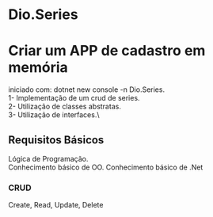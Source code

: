 # Dio.Series
# Criar um APP de cadastro em memória
iniciado com: dotnet new console -n Dio.Series.\
1- Implementação de um crud de series.\
2- Utilização de classes abstratas.\
3- Utilização de interfaces.\

## Requisitos Básicos
Lógica de Programação.\
Conhecimento básico de OO.
Conhecimento básico de .Net

### CRUD
Create, Read, Update, Delete